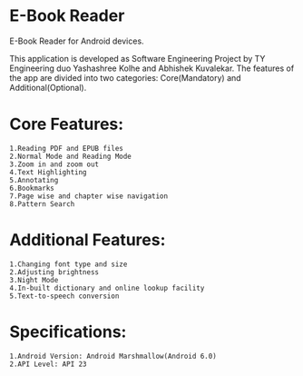 # E-Book Reader

E-Book Reader for Android devices.

This application is developed as Software Engineering Project by TY Engineering duo Yashashree Kolhe and Abhishek Kuvalekar. The features of the app are divided into two categories: Core(Mandatory) and Additional(Optional).

# Core Features:

    1.Reading PDF and EPUB files
    2.Normal Mode and Reading Mode
    3.Zoom in and zoom out
    4.Text Highlighting
    5.Annotating
    6.Bookmarks
    7.Page wise and chapter wise navigation
    8.Pattern Search

# Additional Features:

    1.Changing font type and size
    2.Adjusting brightness
    3.Night Mode
    4.In-built dictionary and online lookup facility
    5.Text-to-speech conversion

# Specifications:

    1.Android Version: Android Marshmallow(Android 6.0)
    2.API Level: API 23

